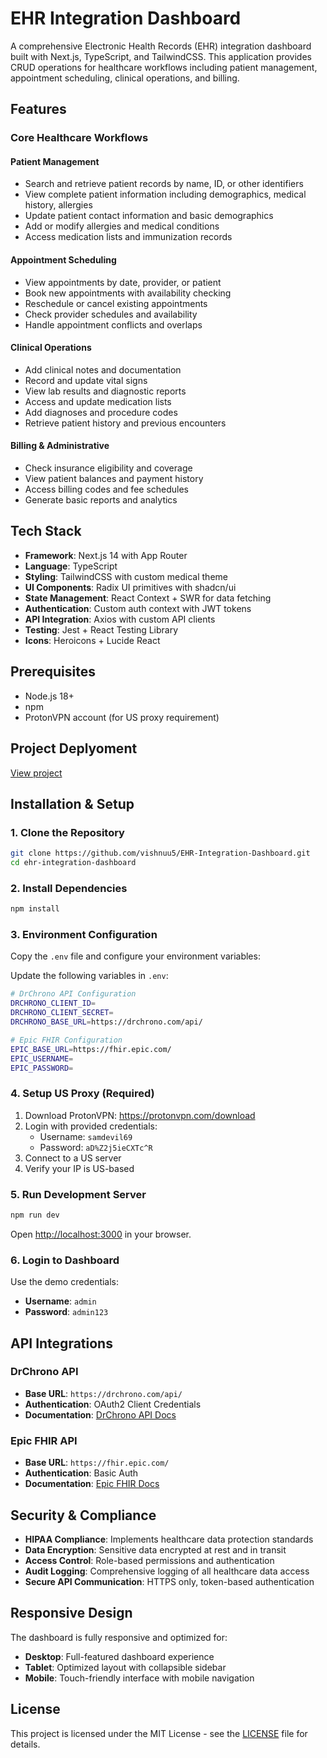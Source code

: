 # EHR Integration Dashboard

A comprehensive Electronic Health Records (EHR) integration dashboard built with Next.js, TypeScript, and TailwindCSS. This application provides CRUD operations for healthcare workflows including patient management, appointment scheduling, clinical operations, and billing.

## Features

### Core Healthcare Workflows

#### Patient Management

- Search and retrieve patient records by name, ID, or other identifiers
- View complete patient information including demographics, medical history, allergies
- Update patient contact information and basic demographics
- Add or modify allergies and medical conditions
- Access medication lists and immunization records

#### Appointment Scheduling

- View appointments by date, provider, or patient
- Book new appointments with availability checking
- Reschedule or cancel existing appointments
- Check provider schedules and availability
- Handle appointment conflicts and overlaps

#### Clinical Operations

- Add clinical notes and documentation
- Record and update vital signs
- View lab results and diagnostic reports
- Access and update medication lists
- Add diagnoses and procedure codes
- Retrieve patient history and previous encounters

#### Billing & Administrative

- Check insurance eligibility and coverage
- View patient balances and payment history
- Access billing codes and fee schedules
- Generate basic reports and analytics

## Tech Stack

- **Framework**: Next.js 14 with App Router
- **Language**: TypeScript
- **Styling**: TailwindCSS with custom medical theme
- **UI Components**: Radix UI primitives with shadcn/ui
- **State Management**: React Context + SWR for data fetching
- **Authentication**: Custom auth context with JWT tokens
- **API Integration**: Axios with custom API clients
- **Testing**: Jest + React Testing Library
- **Icons**: Heroicons + Lucide React

## Prerequisites

- Node.js 18+
- npm
- ProtonVPN account (for US proxy requirement)

## Project Deplyoment

[View project]()

## Installation & Setup

### 1. Clone the Repository

```bash
git clone https://github.com/vishnuu5/EHR-Integration-Dashboard.git
cd ehr-integration-dashboard
```

### 2. Install Dependencies

```bash
npm install
```

### 3. Environment Configuration

Copy the `.env` file and configure your environment variables:

Update the following variables in `.env`:

```bash
# DrChrono API Configuration
DRCHRONO_CLIENT_ID=
DRCHRONO_CLIENT_SECRET=
DRCHRONO_BASE_URL=https://drchrono.com/api/

# Epic FHIR Configuration
EPIC_BASE_URL=https://fhir.epic.com/
EPIC_USERNAME=
EPIC_PASSWORD=
```

### 4. Setup US Proxy (Required)

1. Download ProtonVPN: https://protonvpn.com/download
2. Login with provided credentials:
   - Username: `samdevil69`
   - Password: `aD%Z2j5ieCXTc^R`
3. Connect to a US server
4. Verify your IP is US-based

### 5. Run Development Server

```bash
npm run dev
```

Open [http://localhost:3000](http://localhost:3000) in your browser.

### 6. Login to Dashboard

Use the demo credentials:

- **Username**: `admin`
- **Password**: `admin123`

## API Integrations

### DrChrono API

- **Base URL**: `https://drchrono.com/api/`
- **Authentication**: OAuth2 Client Credentials
- **Documentation**: [DrChrono API Docs](https://app.drchrono.com/api-docs/)

### Epic FHIR API

- **Base URL**: `https://fhir.epic.com/`
- **Authentication**: Basic Auth
- **Documentation**: [Epic FHIR Docs](https://open.epic.com/)

## Security & Compliance

- **HIPAA Compliance**: Implements healthcare data protection standards
- **Data Encryption**: Sensitive data encrypted at rest and in transit
- **Access Control**: Role-based permissions and authentication
- **Audit Logging**: Comprehensive logging of all healthcare data access
- **Secure API Communication**: HTTPS only, token-based authentication

## Responsive Design

The dashboard is fully responsive and optimized for:

- **Desktop**: Full-featured dashboard experience
- **Tablet**: Optimized layout with collapsible sidebar
- **Mobile**: Touch-friendly interface with mobile navigation

## License

This project is licensed under the MIT License - see the [LICENSE](LICENSE) file for details.
